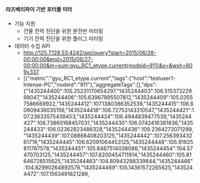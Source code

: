 #### 라즈베리파이 기반 포터블 미터
  - 기능 지원
    - 건물 전력 진단을 위한 분전반 미터링
    - 기기 전력 진단을 위한 플러그 미터링
  - 데이터 수집 API 
    - http://125.7.128.53:4242/api/query?start=2015/06/26-00:00:00&end=2015/06/27-00:00:00&m=sum:gyu_RC1_etype.current{nodeid=911}&o=&wxh=609x337
    - [{"metric":"gyu_RC1_etype.current","tags":{"host":"testuser1-Intense-PC","nodeid":"911"},"aggregateTags":[],"dps":{"1435244400":105.25231170654297,"1435244403":106.51537322998047,"1435244406":105.63967895507812,"1435244409":105.03557586669922,"1435244412":107.1380386352539,"1435244415":106.60609436035156,"1435244418":106.72753143310547,"1435244421":107.23633575439453,"1435244424":106.4944839477539,"1435244427":106.73860168457031,"1435244430":106.0742416381836,"1435244433":106.02362823486328,"1435244436":109.2364273071289,"1435244439":107.08868408203125,"1435244442":107.25639343261719,"1435244445":106.62091064453125,"1435244448":105.91925811767578,"1435244451":105.6467514038086,"1435244454":104.57470703125,"1435244457":107.8200454711914,"1435244460":105.81646728515625,"1435244463":104.80943298339844,"1435244466":104.82990264892578,"1435244469":105.14361572265625,"1435244472":107.1563491821289,
